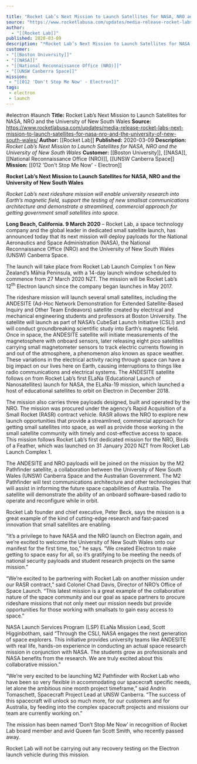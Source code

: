 ```yaml
---

title: "Rocket Lab’s Next Mission to Launch Satellites for NASA, NRO and the University of New South Wales "
source: "https://www.rocketlabusa.com/updates/media-release-rocket-labs-next-mission-to-launch-satellites-for-nasa-nro-and-the-university-of-new-south-wales/"
author:
  - "[[Rocket Lab]]"
published: 2020-03-09
description: "*Rocket Lab’s Next Mission to Launch Satellites for NASA, NRO and the University of New South Wales*"
customer: 
- "[[Boston University]]"
- "[[NASA]]"
- "[[National Reconnaissance Office (NRO)]]"
- "[[UNSW Canberra Space]]"
mission:
 - "[[012 'Don't Stop Me Now' - Electron]]"
tags:
 - electron
 - launch
---
```


#electron #launch
**Title:** Rocket Lab’s Next Mission to Launch Satellites for NASA, NRO and the University of New South Wales 
**Source:** https://www.rocketlabusa.com/updates/media-release-rocket-labs-next-mission-to-launch-satellites-for-nasa-nro-and-the-university-of-new-south-wales/
**Author:** [[Rocket Lab]]
**Published:** 2020-03-09
**Description:** *Rocket Lab’s Next Mission to Launch Satellites for NASA, NRO and the University of New South Wales*
**Customer:** [[Boston University]], [[NASA]], [[National Reconnaissance Office (NRO)]], [[UNSW Canberra Space]]
**Mission:** [[012 'Don't Stop Me Now' - Electron]]

**Rocket Lab’s Next Mission to Launch Satellites for NASA, NRO and the University of New South Wales**

*Rocket Lab’s next rideshare mission will enable university research into Earth’s magnetic field, support the testing of new smallsat communications architecture and demonstrate a streamlined, commercial approach for getting government small satellites into space.*

**Long Beach, California. 9 March 2020** – Rocket Lab, a space technology company and the global leader in dedicated small satellite launch, has announced today that its next mission will deploy payloads for the National Aeronautics and Space Administration (NASA), the National Reconnaissance Office (NRO) and the University of New South Wales (UNSW) Canberra Space.

The launch will take place from Rocket Lab Launch Complex 1 on New Zealand’s Māhia Peninsula, with a 14-day launch window scheduled to commence from 27 March 2020 NZT. The mission will be Rocket Lab’s 12<sup>th</sup> Electron launch since the company began launches in May 2017.

The rideshare mission will launch several small satellites, including the ANDESITE (Ad-Hoc Network Demonstration for Extended Satellite-Based Inquiry and Other Team Endeavors) satellite created by electrical and mechanical engineering students and professors at Boston University. The satellite will launch as part of NASA’s CubeSat Launch Initiative (CSLI) and will conduct groundbreaking scientific study into Earth’s magnetic field. Once in space, the ANDESITE satellite will initiate measurements of the magnetosphere with onboard sensors, later releasing eight pico satellites carrying small magnetometer sensors to track electric currents flowing in and out of the atmosphere, a phenomenon also known as space weather. These variations in the electrical activity racing through space can have a big impact on our lives here on Earth, causing interruptions to things like radio communications and electrical systems. The ANDESITE satellite follows on from Rocket Lab’s first ELaNa (Educational Launch of Nanosatellites) launch for NASA, the ELaNa-19 mission, which launched a host of educational satellites to orbit on Electron in December 2018. 

The mission also carries three payloads designed, built and operated by the NRO. The mission was procured under the agency’s Rapid Acquisition of a Small Rocket (RASR) contract vehicle. RASR allows the NRO to explore new launch opportunities that provide a streamlined, commercial approach for getting small satellites into space, as well as provide those working in the small satellite community with timely and cost-effective access to space. This mission follows Rocket Lab’s first dedicated mission for the NRO, Birds of a Feather, which was launched on 31 January 2020 NZT from Rocket Lab Launch Complex 1.

The ANDESITE and NRO payloads will be joined on the mission by the M2 Pathfinder satellite, a collaboration between the University of New South Wales (UNSW) Canberra Space and the Australian Government. The M2 Pathfinder will test communications architecture and other technologies that will assist in informing the future space capabilities of Australia. The satellite will demonstrate the ability of an onboard software-based radio to operate and reconfigure while in orbit.

Rocket Lab founder and chief executive, Peter Beck, says the mission is a great example of the kind of cutting-edge research and fast-paced innovation that small satellites are enabling.

“It’s a privilege to have NASA and the NRO launch on Electron again, and we’re excited to welcome the University of New South Wales onto our manifest for the first time, too,” he says. “We created Electron to make getting to space easy for all, so it’s gratifying to be meeting the needs of national security payloads and student research projects on the same mission.”   

“We’re excited to be partnering with Rocket Lab on another mission under our RASR contract,” said Colonel Chad Davis, Director of NRO’s Office of Space Launch. “This latest mission is a great example of the collaborative nature of the space community and our goal as space partners to procure rideshare missions that not only meet our mission needs but provide opportunities for those working with smallsats to gain easy access to space.”

NASA Launch Services Program (LSP) ELaNa Mission Lead, Scott Higginbotham, said “Through the CSLI, NASA engages the next generation of space explorers. This initiative provides university teams like ANDESITE with real life, hands-on experience in conducting an actual space research mission in conjunction with NASA. The students grow as professionals and NASA benefits from the research. We are truly excited about this collaborative mission.”

“We’re very excited to be launching M2 Pathfinder with Rocket Lab who have been so very flexible in accommodating our spacecraft specific needs, let alone the ambitious nine month project timeframe,” said Andrin Tomaschett, Spacecraft Project Lead at UNSW Canberra. “The success of this spacecraft will unlock so much more, for our customers and for Australia, by feeding into the complex spacecraft projects and missions our team are currently working on.”

The mission has been named ‘Don’t Stop Me Now’ in recognition of Rocket Lab board member and avid Queen fan Scott Smith, who recently passed away.

Rocket Lab will not be carrying out any recovery testing on the Electron launch vehicle during this mission.